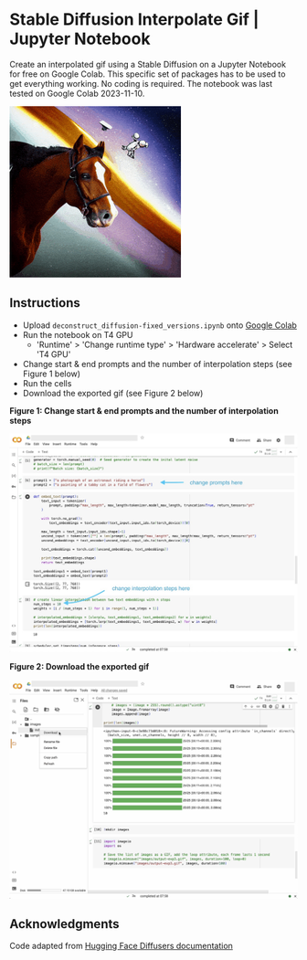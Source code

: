 # Stable Diffusion Interpolate Gif | Jupyter Notebook

Create an interpolated gif using a Stable Diffusion on a Jupyter Notebook for free on Google Colab. This specific set of packages has to be used to get everything working. No coding is required. The notebook was last tested on Google Colab 2023-11-10.

<img src="assets/output.gif" alt="output gif" width="300"/>

## Instructions

- Upload `deconstruct_diffusion-fixed_versions.ipynb` onto [Google Colab](https://colab.research.google.com/)
- Run the notebook on T4 GPU
  - 'Runtime' > 'Change runtime type' > 'Hardware accelerate' > Select 'T4 GPU'
- Change start & end prompts and the number of interpolation steps (see Figure 1 below)
- Run the cells
- Download the exported gif (see Figure 2 below)

**Figure 1: Change start & end prompts and the number of interpolation steps**

<img src="assets/change-prompt-steps.png" alt="change prompts and steps" width="600"/>

**Figure 2: Download the exported gif**

<img src="assets/download-file.png" alt="download gif" width="600"/>

## Acknowledgments

Code adapted from [Hugging Face Diffusers documentation](https://huggingface.co/docs/diffusers/using-diffusers/write_own_pipeline)
